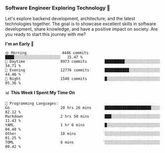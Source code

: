 ### Software Engineer Exploring Technology 🚀 

Let's explore backend development, architecture, and the latest technologies together. The goal is to showcase excellent skills in software development, share knowledge, and have a positive impact on society. Are you ready to start this journey with me?

<!--START_SECTION:waka-->
**I'm an Early 🐤** 

```text
🌞 Morning                4446 commits        ████░░░░░░░░░░░░░░░░░░░░░   15.47 % 
🌆 Daytime                9973 commits        █████████░░░░░░░░░░░░░░░░   34.71 % 
🌃 Evening                12776 commits       ███████████░░░░░░░░░░░░░░   44.46 % 
🌙 Night                  1540 commits        █░░░░░░░░░░░░░░░░░░░░░░░░   05.36 % 
```


📊 **This Week I Spent My Time On** 

```text
💬 Programming Languages: 
Go                       20 hrs 26 mins      █████████████████████░░░░   82.12 % 
Markdown                 2 hrs 50 mins       ███░░░░░░░░░░░░░░░░░░░░░░   11.43 % 
YAML                     1 hr 6 mins         █░░░░░░░░░░░░░░░░░░░░░░░░   04.48 % 
Other                    18 mins             ░░░░░░░░░░░░░░░░░░░░░░░░░   01.25 % 
TOML                     6 mins              ░░░░░░░░░░░░░░░░░░░░░░░░░   00.42 % 
```


<!--END_SECTION:waka-->
